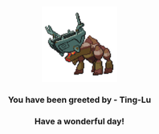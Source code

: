 <p align="center">
    <img src="https://raw.githubusercontent.com/PokeAPI/sprites/master/sprites/pokemon/1003.png" width="150" height="150">
</p>
<h3 align="center">You have been greeted by - <b>Ting-Lu</b></h3>
<h3 align="center">Have a wonderful day!</h3>
